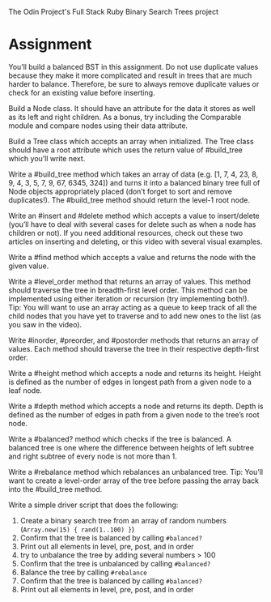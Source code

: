 The Odin Project's Full Stack Ruby Binary Search Trees project

# Assignment

You’ll build a balanced BST in this assignment. Do not use duplicate values because they make it more complicated and result in trees that are much harder to balance. Therefore, be sure to always remove duplicate values or check for an existing value before inserting.

Build a Node class. It should have an attribute for the data it stores as well as its left and right children. As a bonus, try including the Comparable module and compare nodes using their data attribute.

Build a Tree class which accepts an array when initialized. The Tree class should have a root attribute which uses the return value of #build_tree which you’ll write next.

Write a #build_tree method which takes an array of data (e.g. [1, 7, 4, 23, 8, 9, 4, 3, 5, 7, 9, 67, 6345, 324]) and turns it into a balanced binary tree full of Node objects appropriately placed (don’t forget to sort and remove duplicates!). The #build_tree method should return the level-1 root node.

Write an #insert and #delete method which accepts a value to insert/delete (you’ll have to deal with several cases for delete such as when a node has children or not). If you need additional resources, check out these two articles on inserting and deleting, or this video with several visual examples.

Write a #find method which accepts a value and returns the node with the given value.

Write a #level_order method that returns an array of values. This method should traverse the tree in breadth-first level order. This method can be implemented using either iteration or recursion (try implementing both!). Tip: You will want to use an array acting as a queue to keep track of all the child nodes that you have yet to traverse and to add new ones to the list (as you saw in the video).

Write #inorder, #preorder, and #postorder methods that returns an array of values. Each method should traverse the tree in their respective depth-first order.

Write a #height method which accepts a node and returns its height. Height is defined as the number of edges in longest path from a given node to a leaf node.

Write a #depth method which accepts a node and returns its depth. Depth is defined as the number of edges in path from a given node to the tree’s root node.

Write a #balanced? method which checks if the tree is balanced. A balanced tree is one where the difference between heights of left subtree and right subtree of every node is not more than 1.

Write a #rebalance method which rebalances an unbalanced tree. Tip: You’ll want to create a level-order array of the tree before passing the array back into the #build_tree method.

Write a simple driver script that does the following:

1. Create a binary search tree from an array of random numbers (`Array.new(15) { rand(1..100) }`)
2. Confirm that the tree is balanced by calling `#balanced?`
3. Print out all elements in level, pre, post, and in order
4. try to unbalance the tree by adding several numbers > 100
5. Confirm that the tree is unbalanced by calling `#balanced?`
6. Balance the tree by calling `#rebalance`
7. Confirm that the tree is balanced by calling `#balanced?`
8. Print out all elements in level, pre, post, and in order
